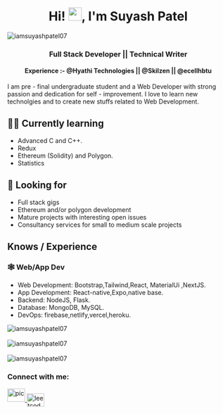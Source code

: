 <body>
<h1 align="center">Hi! <img src="https://raw.githubusercontent.com/MartinHeinz/MartinHeinz/master/wave.gif" width="30px">, I'm Suyash Patel </h1>
<div align="left"> <img src="https://komarev.com/ghpvc/?username=iamsuyashpatel07&label=Profile%20views&color=0e75b6&style=flat" alt="iamsuyashpatel07" /> </div>
    <h3 align="center">Full Stack Developer || Technical Writer</h3>
     <h4 align="center">Experience :-  @Hyathi Technologies || @Skilzen || @ecellhbtu </h4>
 
I am pre - final undergraduate student and a Web Developer with strong passion and dedication for self - improvement.
I love to learn new technolgies and to create new stuffs related to Web Development.

## 👨‍💻 Currently learning

- Advanced C and C++.
- Redux
- Ethereum (Solidity) and Polygon.
- Statistics

## 👀 Looking for

- Full stack gigs
- Ethereum and/or polygon development
- Mature projects with interesting open issues
- Consultancy services for small to medium scale projects

## Knows / Experience

### 🕸️ Web/App Dev

- Web Development: Bootstrap,Tailwind,React, MaterialUi ,NextJS.
- App Development: React-native,Expo,native base.
- Backend: NodeJS, Flask.
- Database: MongoDB, MySQL.
- DevOps: firebase,netlify,vercel,heroku.

<div><img align="center" src="https://github-readme-stats.vercel.app/api/top-langs?username=iamsuyashpatel07&show_icons=true&locale=en&layout=compact" alt="iamsuyashpatel07" /></div>
<br/>
<div><img align="center"" src="https://github-readme-stats.vercel.app/api?username=iamsuyashpatel07&show_icons=true&locale=en" alt="iamsuyashpatel07" /></div>
<br/>
<div><img align="center" src="https://github-readme-streak-stats.herokuapp.com/?user=iamsuyashpatel07&" alt="iamsuyashpatel07" /></div>

<h3 align="left">Connect with me:</h3>
<p align="left">
<a href="https://www.pateldev.xyz/">
<image src="https://blogger.googleusercontent.com/img/b/R29vZ2xl/AVvXsEg0hmz13R4E88TUzL7semllpjXL9Kx6HLs0S5QeUQsVuReXu4V1cYYkB6gTr-aft2lRXgxFhsI3JLZN7YreZh1XBXifhydExUjVcUqQRyvHfDQtCOVP10ZOUIrZn3Lgr9EGr5dJaLnLnfaCoOHzGPpWEh5YfOHqYm_EUqttJLPN40TmXr4qJTy0-5bC/s320/img.png" alt="pic" height="30" width="40" />
</a>
<a href="https://leetcode.com/serpensortia/" target="blank"><img align="center" src="https://raw.githubusercontent.com/rahuldkjain/github-profile-readme-generator/master/src/images/icons/Social/leet-code.svg" alt="leetcode" height="30" width="40" /></a>

</p>

</body>

